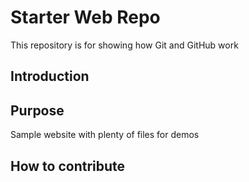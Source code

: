 # Starter Web Repo

This repository is for showing how Git and GitHub work
## Introduction
## Purpose

Sample website with plenty of files for demos

## How to contribute